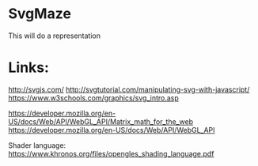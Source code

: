 # SvgMaze
This will do a representation

# Links:
http://svgjs.com/
http://svgtutorial.com/manipulating-svg-with-javascript/
https://www.w3schools.com/graphics/svg_intro.asp


https://developer.mozilla.org/en-US/docs/Web/API/WebGL_API/Matrix_math_for_the_web
https://developer.mozilla.org/en-US/docs/Web/API/WebGL_API

Shader language:
https://www.khronos.org/files/opengles_shading_language.pdf

